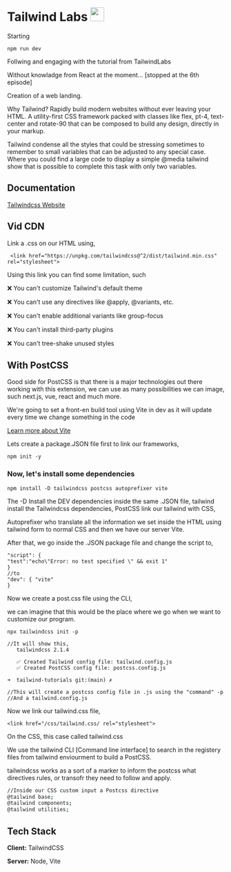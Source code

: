 # Tailwind Labs  <img src="https://tailwindcss.com/_next/static/media/tailwindcss-mark.cb8046c163f77190406dfbf4dec89848.svg" alt="" width="32"/> 


Starting
```
npm run dev
```

Follwing and engaging with the tutorial from TailwindLabs

Without knowladge from React at the moment... [stopped at the 6th episode]

Creation of a web landing.

Why Tailwind?
Rapidly build modern websites without ever leaving your HTML.
A utility-first CSS framework packed with classes like flex, pt-4, text-center and rotate-90 that can be composed to build any design, directly in your markup.

Tailwind condense all the styles that could be stressing sometimes to remember to small variables that can be adjusted to any special case.
Where you could find a large code to display a simple @media tailwind show that is possible to complete this task with only two variables.


## Documentation

[Tailwindcss Website](https://tailwindcss.com)


  
## Vid CDN

Link a .css on our HTML using,
```
 <link href="https://unpkg.com/tailwindcss@^2/dist/tailwind.min.css" rel="stylesheet">

```

Using this link you can find some limitation, such 

❌ You can't customize Tailwind's default theme

❌ You can't use any directives like @apply, @variants, etc.

❌ You can't enable additional variants like group-focus

❌ You can't install third-party plugins

❌ You can't tree-shake unused styles


## With PostCSS


Good side for PostCSS is that there is a major technologies out there working with this extension, we can use as many possibilities we can image, such next.js, vue, react and much more. 

We're going to set a front-en build tool using Vite in dev as it will update every time we change something in the code 

[Learn more about Vite](https://vitejs.dev/)

Lets create a package.JSON file first to link our frameworks,

```
npm init -y
```

### Now, let's install some dependencies

```
npm install -D tailwindcss postcss autoprefixer vite

```
The -D Install the DEV dependencies inside the same .JSON file, tailwind install the Tailwindcss dependencies, PostCSS link our tailwind with CSS,

Autoprefixer who translate all the information we set inside the HTML using tailwind form to normal CSS and then we have our server Vite.

After that, we go inside the .JSON package file and change the script to,

```
"script": {
"test":"echo\"Error: no test specified \" && exit 1"
}
//to 
"dev": { "vite"
}
```

Now we create a post.css file using the CLI,

we can imagine that this would be the place where we go when we want to customize our program. 

```
npx tailwindcss init -p
```
```
//It will show this,
   tailwindcss 2.1.4
  
   ✅ Created Tailwind config file: tailwind.config.js
   ✅ Created PostCSS config file: postcss.config.js
  
➜  tailwind-tutorials git:(main) ✗  

//This will create a postcss config file in .js using the "command" -p
//And a tailwind.config.js
```

Now we link our tailwind.css file,
```
<link href="/css/tailwind.css/ rel="stylesheet">
```
On the CSS, this case called tailwind.css

We use the tailwind CLI [Command line interface] to search in the registery files from tailwind enviourment to build a PostCSS.

tailwindcss works as a sort of a marker to inform the postcss what directives rules, or transofr they need to follow and apply.

```bash
//Inside our CSS custom input a Postcss directive
@tailwind base;
@tailwind components;
@tailwind utilities;
```


## Tech Stack

**Client:** TailwindCSS

**Server:** Node, Vite



  
